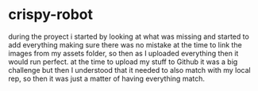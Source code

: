 # crispy-robot
during the proyect i started by looking at what was missing and started to add everything making sure there was no mistake at the time to link the images
from my assets folder, so then as I uploaded everything then it would run perfect. at the time to upload my stuff to Github it was a big challenge but then
I understood that it needed to also match with my local rep, so then it was just a matter of having everything match.
